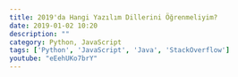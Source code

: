 ```yaml
---
title: 2019'da Hangi Yazılım Dillerini Öğrenmeliyim?
date: 2019-01-02 10:20
description: ""
category: Python, JavaScript
tags: ['Python', 'JavaScript', 'Java', 'StackOverflow']
youtube: "eEehUKo7brY"
---
```

<Title/>

Ercan Bozkurt ile birlikte StackOverflow'daki Trends verilerine göre hangi yazılım dilleri ile ilgili ne kadar soru sorulmuş, hangi yazılım dillerine olan ilgi azalmış? bu tür konuları inceledik ve 2019'da hangi yazılım dillerini öğrenmeliyim sorusuna yanıt vermeye çalıştık.

Video'yu inceleyin ;)

<Youtube/>
